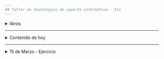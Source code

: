 ```yaml
---
## Taller de tecnologías de soporte informático - 5to
---
```


<details> 
  <summary> libros </summary>

 - [el gran libro de HTML, CSS y JavaScript](https://github.com/nadianoe/nadianoe.github.io/blob/master/taller5to2022/libros2022taller5to/El-gran-libro-de-HTML5-CSS3-y-JavaScript.pdf)
 - [the-complete-reference-html-css-fifth-edition.pdf](https://github.com/nadianoe/nadianoe.github.io/blob/master/taller5to2022/libros2022taller5to/the-complete-reference-html-css-fifth-edition.pdf)
  
</details>

----

<details> 
  <summary> Contenido de hoy </summary>
 
 - Cap. 2, desde la página 24 a la página 31 del libro "El-gran-libro-de-HTML5-CSS3-y-JavaScript.pdf"
 
 </details>
 
----

<details>

  <summary> 15 de Marzo - Ejercicio  </summary>
 

- Crear un sitio web que sirva para poder exponer los trabajos realizados en las materias:
    - Laboratorio de programación Orientada a objetos
    - Taller de Tecnologías de Soporte Informático.

- Se deberá cumplir los siguientes requisitos:
  - su nombre, apellido y curso.
  - Cada trabajo realizado deberá estar asociado a la fecha en la que fué pedido y el tema.
  - Con respecto a los archivos del Laboratorio, cada archivo con extensión .java deberá
    tener asociado un botón que deberá desplegar el código correspondiente al archivo.
      - Para esto último, utilizar el [método toggle() de JQuery](https://api.jquery.com/toggle/)
   
 - Una forma alternativa de importar la librería JQuery es colocando la siguiente etiqueta dentro de
 las etiquetas "HEAD":
 
 ```html
 <head>
      <script src="https://ajax.googleapis.com/ajax/libs/jquery/3.6.0/jquery.min.js"></script>
 </head>
 ```
</details>
